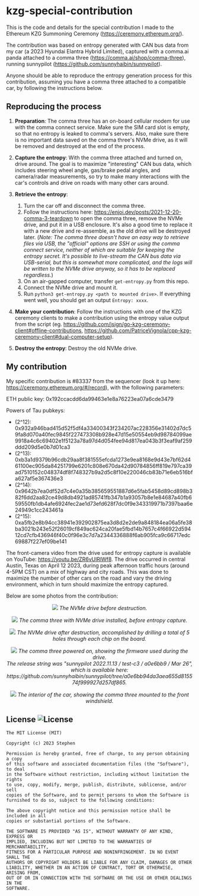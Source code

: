 kzg-special-contribution
========================

This is the code and details for the special contribution I made to the Ethereum KZG Summoning Ceremony (https://ceremony.ethereum.org/).

The contribution was based on entropy generated with CAN bus data from my car (a 2023 Hyundai Elantra Hybrid Limited), captured with a comma.ai panda attached to a comma three (https://comma.ai/shop/comma-three), running sunnypilot (https://github.com/sunnyhaibin/sunnypilot).

Anyone should be able to reproduce the entropy generation process for this contribution, assuming you have a comma three attached to a compatible car, by following the instructions below.

Reproducing the process
-----------------------

1. **Preparation**: The comma three has an on-board cellular modem for use with the comma connect service. Make sure the SIM card slot is empty, so that no entropy is leaked to comma's servers. Also, make sure there is no important data saved on the comma three's NVMe drive, as it will be removed and destroyed at the end of the process.

2. **Capture the entropy**: With the comma three attached and turned on, drive around. The goal is to maximize "interesting" CAN bus data, which includes steering wheel angle, gas/brake pedal angles, and camera/radar measurements, so try to make many interactions with the car's controls and drive on roads with many other cars around.

3. **Retrieve the entropy**:
    1. Turn the car off and disconnect the comma three.
    2. Follow the instructions here: https://enjoi.dev/posts/2021-12-20-comma-3-teardown to open the comma three, remove the NVMe drive, and put it in a USB enclosure. It's also a good time to replace it with a new drive and re-assemble, as the old drive will be destroyed later. (*Note: The comma three doesn't have an easy way to retrieve files via USB, the "official" options are SSH or using the comma connect service, neither of which are suitable for keeping the entropy secret. It's possible to live-stream the CAN bus data via USB-serial, but this is somewhat more complicated, and the logs will be written to the NVMe drive anyway, so it has to be replaced regardless.*)
    3. On an air-gapped computer, transfer `get-entropy.py` from this repo.
    4. Connect the NVMe drive and mount it.
    5. Run `python3 get-entropy.py <path to mounted drive>`. If everything went well, you should get an output `Entropy: xxxx`.

4. **Make your contribution**: Follow the instructions with one of the KZG ceremony clients to make a contribution using the entropy value output from the script (eg. https://github.com/jsign/go-kzg-ceremony-client#offline-contributions, https://github.com/PatriceVignola/cpp-kzg-ceremony-client#dual-computer-setup).

5. **Destroy the entropy**: Destroy the old NVMe drive.

My contribution
---------------

My specific contribution is #83337 from the sequencer (look it up here: https://ceremony.ethereum.org/#/record), with the following parameters:

ETH public key: 0x192ccacdd6da99463e1e8a76223ea07a6cde3479

Powers of Tau pubkeys:
- (2^12): 0x932a946bad415d52f5df4a33400343f234207ac228356e31402d7dc59fa8d070a40fec9845f227473308b928e47d15e50554eb9d98784099ae9918a4c6c69402e1f5123a78a97d4d054fee94d817ea043b3f3eaf9af259ddd209d5e0b7d01ca3
- (2^13): 0xb3a1d9379b96cdb29aa8f381555efcda1273e9ea8168e9d43e7bf62d461100ec905da84251799e6201c808e670da42d90784856ff819e797ca39ad7510152c048374df8f748327b9a2d5c8f10e220046cb83b71e6eb516bfa627af5e367436e3
- (2^14): 0x9642b7ea0df52d7c4e0a35b385659551887d6e5fab5458d89cd898b382f6dd2aa82ce49d8db4921ad85741fb347b1a93057b8e1e84687a40fb659550fb1db4afe6924fec2ae1d73efd628f7dc0f9e343319971b7397baa6e24949c1cc243461a
- (2^15): 0xa5fb2e8b94cc38941e392902875ea3d8d2e2de9a848184ea06a5fe38ba3021b243e52f26019cf849ac624ca20fae5fbd14b7657c4f66922d59412cd7cfb436946f40c0f96e3c7d7a2344336888f6ab905fca9c66717edc69887f227ef09be141

The front-camera video from the drive used for entropy capture is available on YouTube: https://youtu.be/ZR6vUlRlWf8. The drive occurred in central Austin, Texas on April 12 2023, during peak afternoon traffic hours (around 4-5PM CST) on a mix of highway and city roads. This was done to maximize the number of other cars on the road and vary the driving environment, which in turn should maximize the entropy captured.

Below are some photos from the contribution:

<p align="center">
    <img src="https://raw.githubusercontent.com/stephensolis/kzg-special-contribution/master/images/img1.jpg">
    <i>The NVMe drive before destruction.</i>
</p>
<p align="center">
    <img src="https://raw.githubusercontent.com/stephensolis/kzg-special-contribution/master/images/img3.jpg">
    <i>The comma three with NVMe drive installed, before entropy capture.</i>
</p>
<p align="center">
    <img src="https://raw.githubusercontent.com/stephensolis/kzg-special-contribution/master/images/img2.jpg">
    <i>The NVMe drive after destruction, accomplished by drilling a total of 5 holes through each chip on the board.</i>
</p>
<p align="center">
    <img src="https://raw.githubusercontent.com/stephensolis/kzg-special-contribution/master/images/img4.jpg">
    <i>The comma three powered on, showing the firmware used during the drive.</i><br/>
    <i>The release string was "sunnypilot 2022.11.13 / test-c3 / a0e6bb9 / Mar 26", which is available here: https://github.com/sunnyhaibin/sunnypilot/tree/a0e6bb94da3aea655d815574f999927d257df865.</i>
</p>
<p align="center">
    <img src="https://raw.githubusercontent.com/stephensolis/kzg-special-contribution/master/images/img5.jpg">
    <i>The interior of the car, showing the comma three mounted to the front windshield.</i>
</p>

License ![License](http://img.shields.io/:license-mit-blue.svg)
-------

    The MIT License (MIT)

    Copyright (c) 2023 Stephen

    Permission is hereby granted, free of charge, to any person obtaining a copy
    of this software and associated documentation files (the "Software"), to deal
    in the Software without restriction, including without limitation the rights
    to use, copy, modify, merge, publish, distribute, sublicense, and/or sell
    copies of the Software, and to permit persons to whom the Software is
    furnished to do so, subject to the following conditions:

    The above copyright notice and this permission notice shall be included in all
    copies or substantial portions of the Software.

    THE SOFTWARE IS PROVIDED "AS IS", WITHOUT WARRANTY OF ANY KIND, EXPRESS OR
    IMPLIED, INCLUDING BUT NOT LIMITED TO THE WARRANTIES OF MERCHANTABILITY,
    FITNESS FOR A PARTICULAR PURPOSE AND NONINFRINGEMENT. IN NO EVENT SHALL THE
    AUTHORS OR COPYRIGHT HOLDERS BE LIABLE FOR ANY CLAIM, DAMAGES OR OTHER
    LIABILITY, WHETHER IN AN ACTION OF CONTRACT, TORT OR OTHERWISE, ARISING FROM,
    OUT OF OR IN CONNECTION WITH THE SOFTWARE OR THE USE OR OTHER DEALINGS IN THE
    SOFTWARE.